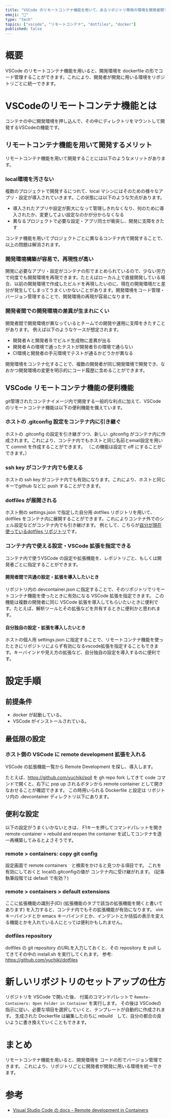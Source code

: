 ```yaml
---
title: "VSCode のリモートコンテナ機能を用いて、あるリポジトリ専用の環境を開発者間で統一する"
emoji: "📝"
type: "tech"
topics: ["vscode", "リモートコンテナ", "dotfiles", "docker"]
published: false
---
```


# 概要

VSCode のリモートコンテナ機能を用いると、開発環境を dockerfile の形でコード管理することができます。これにより、開発者が開発に用いる環境をリポジトリごとに統一できます。

# VSCodeのリモートコンテナ機能とは

コンテナの中に開発環境を押し込んで、その中にディレクトリをマウントして開発するVSCodeの機能です。

## リモートコンテナ機能を用いて開発するメリット

リモートコンテナ機能を用いて開発することには以下のようなメリットがあります。

### local環境を汚さない

複数のプロジェクトで開発するにつれて、local マシンにはそのための様々なアプリ・設定が導入されていきます。この状態には以下のような欠点があります。
- 導入されたアプリや設定が膨大になって管理しきれなくなり、何のために導入されたか、変更してよい設定なのかが分からなくなる
- 異なるプロジェクトで必要な設定・アプリ同士が衝突し、開発に支障をきたす

コンテナ機能を用いてプロジェクトごとに異なるコンテナ内で開発することで、以上の問題は解消されます。

### 開発環境構築が容易で、再現性が高い

開発に必要なアプリ・設定がコンテナの形でまとめられているので、少ない労力で何度でも開発環境を再現できます。たとえばローカル上で直接開発している場合、以前の開発環境で作成したビルドを再現したいのに、現在の開発環境だと差分が発生してしまってうまくいかないことがあります。開発環境をコード管理・バージョン管理することで、開発環境の再現が容易になります。

### 開発者間での開発環境の差異が生まれにくい
開発者間で開発環境が異なっているとチームでの開発や運用に支障をきたすことがあります。
例えば以下のようなケースが想定されます。
- 開発者Ａと開発者Ｂでビルド生成物に差異が出る
- 開発者Ａの環境で通ったテストが開発者Ｂの環境で通らない
- CI環境と開発者の手元環境でテストが通るかどうかが異なる


開発環境をコンテナ化することで、複数の開発者が同じ開発環境で開発でき、なおかつ開発環境の変更を明示的にコード履歴に含めることができます。

## VSCode リモートコンテナ機能の便利機能

git管理されたコンテナイメージ内で開発する一般的な利点に加えて、VSCode のリモートコンテナ機能は以下の便利機能を備えています。

### ホストの .gitconfig 設定をコンテナ内に引き継ぐ

ホストの .gitconfig の設定を引き継ぎつつ、新しい .gitconfig がコンテナ内に作成されます。これにより、コンテナ内でもホストと同じ名前とemail設定を用いて commit を作成することができます。
（この機能は設定で off にすることができます。）

### ssh key がコンテナ内でも使える

ホストの ssh key がコンテナ内でも有効になります。これにより、ホストと同じキーでgithub などに push することができます。

### dotfiles が展開される

ホスト側の settings.json で指定した自分用 dotfiles リポジトリを用いて、dotfiles をコンテナ内に展開することができます。これによりコンテナ外でのシェル設定などがコンテナ内でも引き継げます。
例として、こちらが[自分が現在使っているdotfiles リポジトリ](https://github.com/yuchiki/dotfiles)です。

### コンテナ内で使える設定・VSCode 拡張を指定できる

コンテナ内で使うVSCode の設定や拡張機能を、レポジトリごと、もしくは開発者ごとに指定することができます。

#### 開発者間で共通の設定・拡張を導入したいとき

リポジトリ内の devcontainer.json に指定することで、そのリポジトリでリモートコンテナ機能を使ったときに有効になる VSCode 拡張を指定できます。
この機能は複数の開発者に同じ VSCode 拡張を導入してもらいたいときに便利です。たとえば、解析ツールとその拡張などを共有するときに便利かと思われます。

#### 自分独自の設定・拡張を導入したいとき

ホストの個人用 settings.json に指定することで、リモートコンテナ機能を使ったときにリポジトリによらず有効になるvscode拡張を指定することもできます。キーバインドや見え方の拡張など、自分独自の設定を導入するのに便利です。

# 設定手順

## 前提条件

- docker が起動している。
- VSCode がインストールされている。

## 最低限の設定

### ホスト側の VSCode に remote development 拡張を入れる

VSCode の拡張機能一覧から Remote Development を探し、導入します。

たとえば、https://github.com/yuchiki/poll を gh repo fork してきて code コマンドで開くと、右下に pop up されるボタンから remote container として開きなおせることが確認できます。
この時用いられる Dockerfile と設定は リポジトリ内の .devcontainer ディレクトリ以下にあります。


## 便利な設定

以下の設定がうまくいかないときは、 F1キーを押してコマンドパレットを開き remote-container > rebuild and reopen the container を試してコンテナを逐一再構築してみるとよさそうです。

### remote > containers: copy git config

設定画面で remote containers　と検索をかけると見つかる項目です。
これを有効にしておくと localの.gitconfigの値が コンテナ内に受け継がれます。
(記事執筆段階では default で有効？)

### remote > containers > default extensions

ここに拡張機能の識別子(ID) (拡張機能のタブで該当の拡張機能を開くと書いてあります) を入力すると、コンテナ内でもその拡張機能が有効になります。
vim キーバインドとか emacs キーバインドとか、インデントとか括弧の表示を変える機能とかを入れている人にとっては便利かもしれません。

### dotfiles repository

dotfiles の git repository のURLを入力しておくと、その repository を pull してきてその中の install.sh を実行してくれます。
参考: https://github.com/yuchiki/dotfiles


# 新しいリポジトリのセットアップの仕方

リポジトリを VSCode で開いた後、 付属のコマンドパレットで `Remote-Containers: Open Folder in Container` を実行します。
その後は VSCodeの指示に従い、必要な項目を選択していくと、テンプレートが自動的に作成されます。
生成された Dockerfile は編集したのちに rebuild　して、自分の都合の良いように書き換えていくこともできます。

# まとめ

リモートコンテナ機能を用いると、開発環境を コードの形でバージョン管理できます。
これにより、リポジトリごとに開発者が開発に用いる環境を統一できます。

# 参考

- [Visual Studio Code の docs - Remote development in Containers](https://code.visualstudio.com/docs/remote/containers-tutorial)

